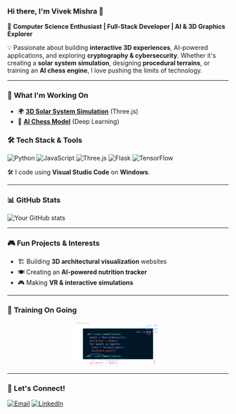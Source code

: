 ### Hi there, I'm Vivek Mishra 👋

🚀 **Computer Science Enthusiast | Full-Stack Developer | AI & 3D Graphics Explorer**

💡 Passionate about building **interactive 3D experiences**, AI-powered applications, and exploring **cryptography & cybersecurity**. Whether it's creating a **solar system simulation**, designing **procedural terrains**, or training an **AI chess engine**, I love pushing the limits of technology.

---

### 🚀 **What I'm Working On**
- 🌍 **[3D Solar System Simulation](https://github.com/vivekmishra5699/solar-vr)** (Three.js)
- 🤖 **[AI Chess Model](https://github.com/vivekmishra5699/AI_Chess)** (Deep Learning)


### 🛠 **Tech Stack & Tools**
![Python](https://img.shields.io/badge/-Python-3776AB?style=for-the-badge&logo=python&logoColor=white)
![JavaScript](https://img.shields.io/badge/-JavaScript-F7DF1E?style=for-the-badge&logo=javascript&logoColor=black)
![Three.js](https://img.shields.io/badge/-Three.js-000000?style=for-the-badge&logo=three.js&logoColor=white)
![Flask](https://img.shields.io/badge/-Flask-000000?style=for-the-badge&logo=flask&logoColor=white)
![TensorFlow](https://img.shields.io/badge/-TensorFlow-FF6F00?style=for-the-badge&logo=tensorflow&logoColor=white)

🛠 I code using **Visual Studio Code** on **Windows**.

---

### 📊 **GitHub Stats**
![Your GitHub stats](https://github-readme-stats.vercel.app/api?username=vivekmishra5699&show_icons=true&theme=radical)

---

### 🎮 **Fun Projects & Interests**
- 🏗 Building **3D architectural visualization** websites
- 🍽 Creating an **AI-powered nutrition tracker**
- 🎮 Making **VR & interactive simulations**

---
### 🌱 **Training On Going**
<p align="center">
  <img src="./motion.svg" width="200">
</p>

---

### 🌱 **Let's Connect!**
[![Email](https://img.shields.io/badge/Email-D14836?style=for-the-badge&logo=gmail&logoColor=white)](mailto:vivek29403@gmail.com)
[![LinkedIn](https://img.shields.io/badge/LinkedIn-0077B5?style=for-the-badge&logo=linkedin&logoColor=white)](https://www.linkedin.com/in/vivek-mishra-03176932a)


